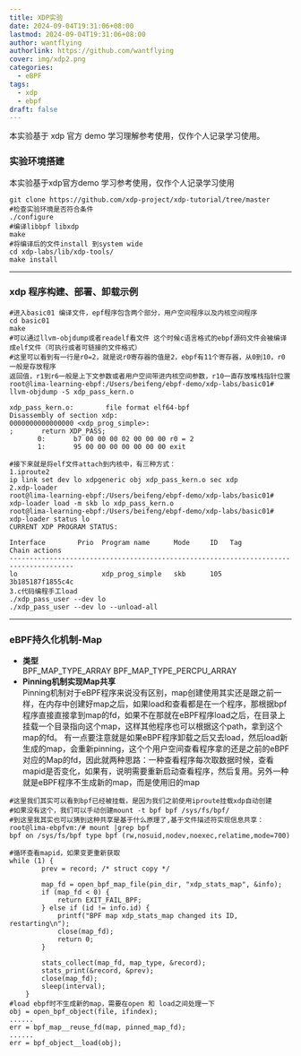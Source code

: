 ```yaml
---
title: XDP实验
date: 2024-09-04T19:31:06+08:00
lastmod: 2024-09-04T19:31:06+08:00
author: wantflying
authorlink: https://github.com/wantflying
cover: img/xdp2.png
categories:
  - eBPF
tags:
  - xdp
  - ebpf
draft: false
---
```


本实验基于 xdp 官方 demo 学习理解参考使用，仅作个人记录学习使用。

<!--more-->

### 实验环境搭建
本实验基于xdp官方demo 学习参考使用，仅作个人记录学习使用

```shell
git clone https://github.com/xdp-project/xdp-tutorial/tree/master
#检查实验环境是否符合条件
./configure
#编译libbpf libxdp
make
#将编译后的文件install 到system wide
cd xdp-labs/lib/xdp-tools/
make install
```

---

### xdp 程序构建、部署、卸载示例

```shell
#进入basic01 编译文件，epf程序包含两个部分，用户空间程序以及内核空间程序
cd basic01
make
#可以通过llvm-objdump或者readelf看文件 这个时候c语言格式的ebpf源码文件会被编译成elf文件（可执行或者可链接的文件格式）
#这里可以看到有一行是r0=2，就是说r0寄存器的值是2，ebpf有11个寄存器，从0到10，r0一般是存放程序
返回值，r1到r6一般是上下文参数或者用户空间带进内核空间参数，r10一直存放堆栈指针位置
root@lima-learning-ebpf:/Users/beifeng/ebpf-demo/xdp-labs/basic01# llvm-objdump -S xdp_pass_kern.o

xdp_pass_kern.o:        file format elf64-bpf
Disassembly of section xdp:
0000000000000000 <xdp_prog_simple>:
;       return XDP_PASS;
       0:       b7 00 00 00 02 00 00 00 r0 = 2
       1:       95 00 00 00 00 00 00 00 exit

#接下来就是将elf文件attach到内核中，有三种方式：
1.iproute2
ip link set dev lo xdpgeneric obj xdp_pass_kern.o sec xdp
2.xdp-loader
root@lima-learning-ebpf:/Users/beifeng/ebpf-demo/xdp-labs/basic01# xdp-loader load -m skb lo xdp_pass_kern.o
root@lima-learning-ebpf:/Users/beifeng/ebpf-demo/xdp-labs/basic01# xdp-loader status lo
CURRENT XDP PROGRAM STATUS:

Interface        Prio  Program name      Mode     ID   Tag               Chain actions
--------------------------------------------------------------------------------------
lo                     xdp_prog_simple   skb      105  3b185187f1855c4c
3.c代码编程手工load
./xdp_pass_user --dev lo
./xdp_pass_user --dev lo --unload-all
```
---
### eBPF持久化机制-Map
- **类型** <br>
BPF_MAP_TYPE_ARRAY
BPF_MAP_TYPE_PERCPU_ARRAY
- **Pinning机制实现Map共享** <br>
Pinning机制对于eBPF程序来说没有区别，map创建使用其实还是跟之前一样，在内存中创建好map之后，如果load和查看都是在一个程序，那根据bpf程序直接直接拿到map的fd，如果不在那就在eBPF程序load之后，在目录上挂载一个目录指向这个map，这样其他程序也可以根据这个path，拿到这个map的fd。
有一点要注意就是如果eBPF程序卸载之后又去load，然后load新生成的map，会重新pinning，这个个用户空间查看程序拿的还是之前的eBPF对应的Map的fd，因此就两种思路：一种查看程序每次取数据时候，查看mapid是否变化，如果有，说明需要重新启动查看程序，然后复用。另外一种就是eBPF程序不生成新的map，而是使用旧的map
```shell
#这里我们其实可以看到bpf已经被挂载，是因为我们之前使用iproute挂载xdp自动创建
#如果没有这个，我们可以手动创建mount -t bpf bpf /sys/fs/bpf/
#到这里我其实也可以猜到这种共享是基于什么原理了,基于文件描述符实现信息共享：
root@lima-ebpfvm:/# mount |grep bpf
bpf on /sys/fs/bpf type bpf (rw,nosuid,nodev,noexec,relatime,mode=700)

#循环查看mapid，如果变更重新获取
while (1) {
		prev = record; /* struct copy */

		map_fd = open_bpf_map_file(pin_dir, "xdp_stats_map", &info);
		if (map_fd < 0) {
			return EXIT_FAIL_BPF;
		} else if (id != info.id) {
			printf("BPF map xdp_stats_map changed its ID, restarting\n");
			close(map_fd);
			return 0;
		}

		stats_collect(map_fd, map_type, &record);
		stats_print(&record, &prev);
		close(map_fd);
		sleep(interval);
	}
#load ebpf时不生成新的map，需要在open 和 load之间处理一下
obj = open_bpf_object(file, ifindex);  
......
err = bpf_map__reuse_fd(map, pinned_map_fd);
......
err = bpf_object__load(obj);
```


